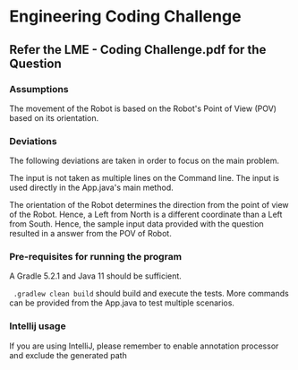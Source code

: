 # Engineering Coding Challenge

## Refer the LME - Coding Challenge.pdf for the Question

### Assumptions

The movement of the Robot is based on the Robot's Point of View (POV) based on its orientation.

### Deviations
The following deviations are taken in order to focus on the main problem.

The input is not taken as multiple lines on the Command line. The input is used directly in the App.java's main method.

The orientation of the Robot determines the direction from the point of view of the Robot. Hence, a Left from North is a different coordinate than a Left from South. Hence, the sample input data provided with the question resulted in a answer from the POV of Robot.

### Pre-requisites for running the program

A Gradle 5.2.1 and Java 11 should be sufficient.

``` .gradlew clean build``` should build and execute the tests.
More commands can be provided from the App.java to test multiple scenarios.

### Intellij usage
If you are using IntelliJ, please remember to enable annotation processor and exclude the generated path 


 
